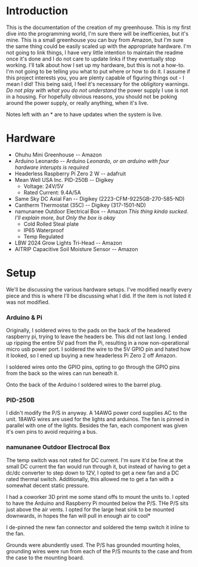 # Introduction
This is the documentation of the creation of my greenhouse. This is my first dive into the programming world, I'm sure there will be inefficenies, but it's mine. This is a small greenhouse you can buy from Amazon, but I'm sure the same thing could be easily scaled up with the appropriate hardware. I'm not going to link things, I have very little intention to maintain the readme once it's done and I do not care to update links if they eventually stop working. I'll talk about how I set up my hardware, but this is not a how-to. I'm not going to be telling you what to put where or how to do it. I assume if this project interests you, you are plenty capable of figuring things out - I mean I did! This being said, I feel it's necessary for the obligitory warnings. *Do not play with what you do not understand* the power supply I use is not in a housing. For hopefully obvious reasons, you should not be poking around the power supply, or really anything, when it's live. 

Notes left with an * are to have updates when the system is live.

# Hardware
* Ohuhu Mini Greenhouse -- Amazon
* Arduino Leonardo -- Arduino      *Leonardo, or an arduino with four hardware interupts is required*
* Headerless Raspberry Pi Zero 2 W -- adafruit
* Mean Well USA Inc. PID-250B -- Digikey
  * Voltage: 24V/5V
  * Rated Current: 9.4A/5A
* Same Sky DC Axial Fan -- Digikey (2223-CFM-9225GB-270-585-ND)
* Cantherm Thermostat (35C) -- Digikey (317-1501-ND)
* namunanee Outdoor Electrical Box -- Amazon       *This thing kinda sucked. I'll explain more, but Only the box is okay*
  * Cold Rolled Steal plate
  * IP65 Waterproof
  * Temp Regulated
* LBW 2024 Grow Lights Tri-Head -- Amazon
* AITRIP Capacitive Soil Moisture Sensor -- Amazon

# Setup
We'll be discussing the various hardware setups. I've modified nearlly every piece and this is where I'll be discussing what I did. If the item is not listed it was not modified.
### Arduino & Pi
Originally, I soldered wires to the pads on the back of the headered raspberry pi, trying to leave the headers be. This did not last long. I ended up ripping the entire 5V pad from the Pi, resulting in a now non-operational micro usb power port. I soldered the wire to the 5V GPIO pin and hated how it looked, so I ened up buying a new headerless Pi Zero 2 off Amazon.

I soldered wires onto the GPIO pins, opting to go through the GPIO pins from the back so the wires can run beneath it.

Onto the back of the Arduino I soldered wires to the barrel plug. 

### PID-250B
I didn't modify the P/S in anyway. A 14AWG power cord supplies AC to the unit. 18AWG wires are used for the lights and arduinos. The fan is pinned in parallel with one of the lights. Besides the fan, each component was given it's own pins to avoid requiring a bus. 

### namunanee Outdoor Electrocal Box
The temp switch was not rated for DC current. I'm sure it'd be fine at the small DC current the fan would run through it, but instead of having to get a dc/dc converter to step down to 12V, I opted to get a new fan and a DC rated thermal switch. Additionally, this allowed me to get a fan with a somewhat decent static pressure. 

I had a coworker 3D print me some stand offs to mount the units to. I opted to have the Arduino and Raspberry Pi mounted below the P/S. THe P/S sits just above the air vents. I opted for the large heat sink to be mounted downwards, in hopes the fan will pull in enough air to cool*

I de-pinned the new fan connector and soldered the temp switch it inline to the fan.

Grounds were abundently used. The P/S has grounded mounting holes, grounding wires were run from each of the P/S mounts to the case and from the case to the mounting board.

